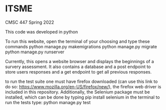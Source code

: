 # ITSME
CMSC 447 Spring 2022 

This code was developed in python

To run this website, open the terminal of your choosing and type these commands
python manage.py makemigrations
python manage.py migrate
python manage.py runserver


Currently, this opens a website browser and displays the beginnings of a survery assessment. It also contains a database and a post endpoint to store users responses and a get endpoint to get all previous responses. 

to run the test suite one must have firefox downloaded (can use this link to do so: https://www.mozilla.org/en-US/firefox/new/), the firefox web driver is included in this repository. Additionally, the Selenium package must be installed, which can be done by typing pip install selenium in the terminal
to run the tests type: python manage.py test
